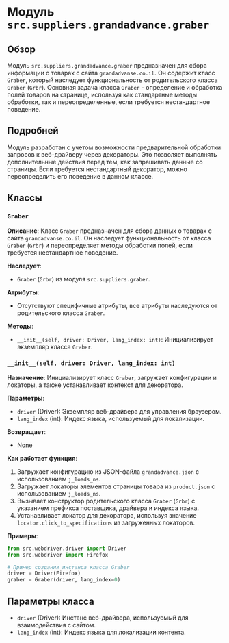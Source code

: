 # Модуль `src.suppliers.grandadvance.graber`

## Обзор

Модуль `src.suppliers.grandadvance.graber` предназначен для сбора информации о товарах с сайта `grandadvanse.co.il`. Он содержит класс `Graber`, который наследует функциональность от родительского класса `Graber` (`Grbr`). Основная задача класса `Graber` - определение и обработка полей товаров на странице, используя как стандартные методы обработки, так и переопределенные, если требуется нестандартное поведение.

## Подробней

Модуль разработан с учетом возможности предварительной обработки запросов к веб-драйверу через декораторы. Это позволяет выполнять дополнительные действия перед тем, как запрашивать данные со страницы. Если требуется нестандартный декоратор, можно переопределить его поведение в данном классе.

## Классы

### `Graber`

**Описание**: Класс `Graber` предназначен для сбора данных о товарах с сайта `grandadvanse.co.il`. Он наследует функциональность от класса `Graber` (`Grbr`) и переопределяет методы обработки полей, если требуется нестандартное поведение.

**Наследует**:
- `Graber` (`Grbr`) из модуля `src.suppliers.graber`.

**Атрибуты**:
- Отсутствуют специфичные атрибуты, все атрибуты наследуются от родительского класса `Graber`.

**Методы**:
- `__init__(self, driver: Driver, lang_index: int)`: Инициализирует экземпляр класса `Graber`.

### `__init__(self, driver: Driver, lang_index: int)`

**Назначение**: Инициализирует класс `Graber`, загружает конфигурации и локаторы, а также устанавливает контекст для декоратора.

**Параметры**:
- `driver` (Driver): Экземпляр веб-драйвера для управления браузером.
- `lang_index` (int): Индекс языка, используемый для локализации.

**Возвращает**:
- None

**Как работает функция**:
1. Загружает конфигурацию из JSON-файла `grandadvance.json` с использованием `j_loads_ns`.
2. Загружает локаторы элементов страницы товара из `product.json` с использованием `j_loads_ns`.
3. Вызывает конструктор родительского класса `Graber` (`Grbr`) с указанием префикса поставщика, драйвера и индекса языка.
4. Устанавливает локатор для декоратора, используя значение `locator.click_to_specifications` из загруженных локаторов.

**Примеры**:

```python
from src.webdriver.driver import Driver
from src.webdriver import Firefox

# Пример создания инстанса класса Graber
driver = Driver(Firefox)
graber = Graber(driver, lang_index=0)
```

## Параметры класса

- `driver` (Driver): Инстанс веб-драйвера, используемый для взаимодействия с сайтом.
- `lang_index` (int): Индекс языка для локализации контента.